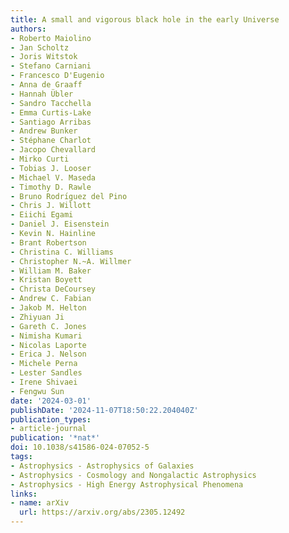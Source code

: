 ```yaml
---
title: A small and vigorous black hole in the early Universe
authors:
- Roberto Maiolino
- Jan Scholtz
- Joris Witstok
- Stefano Carniani
- Francesco D'Eugenio
- Anna de Graaff
- Hannah Übler
- Sandro Tacchella
- Emma Curtis-Lake
- Santiago Arribas
- Andrew Bunker
- Stéphane Charlot
- Jacopo Chevallard
- Mirko Curti
- Tobias J. Looser
- Michael V. Maseda
- Timothy D. Rawle
- Bruno Rodrı́guez del Pino
- Chris J. Willott
- Eiichi Egami
- Daniel J. Eisenstein
- Kevin N. Hainline
- Brant Robertson
- Christina C. Williams
- Christopher N.~A. Willmer
- William M. Baker
- Kristan Boyett
- Christa DeCoursey
- Andrew C. Fabian
- Jakob M. Helton
- Zhiyuan Ji
- Gareth C. Jones
- Nimisha Kumari
- Nicolas Laporte
- Erica J. Nelson
- Michele Perna
- Lester Sandles
- Irene Shivaei
- Fengwu Sun
date: '2024-03-01'
publishDate: '2024-11-07T18:50:22.204040Z'
publication_types:
- article-journal
publication: '*nat*'
doi: 10.1038/s41586-024-07052-5
tags:
- Astrophysics - Astrophysics of Galaxies
- Astrophysics - Cosmology and Nongalactic Astrophysics
- Astrophysics - High Energy Astrophysical Phenomena
links:
- name: arXiv
  url: https://arxiv.org/abs/2305.12492
---
```

